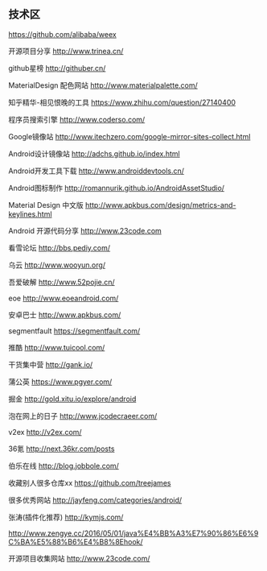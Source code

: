 ## 技术区
https://github.com/alibaba/weex

开源项目分享 http://www.trinea.cn/

github星榜 http://githuber.cn/

MaterialDesign 配色网站 http://www.materialpalette.com/

知乎精华-相见恨晚的工具 https://www.zhihu.com/question/27140400

程序员搜索引擎 http://www.coderso.com/

Google镜像站 http://www.itechzero.com/google-mirror-sites-collect.html

Android设计镜像站 http://adchs.github.io/index.html

Android开发工具下载 http://www.androiddevtools.cn/

Android图标制作 http://romannurik.github.io/AndroidAssetStudio/

Material Design 中文版 http://www.apkbus.com/design/metrics-and-keylines.html

Android 开源代码分享 http://www.23code.com

看雪论坛 http://bbs.pediy.com/

乌云 http://www.wooyun.org/

吾爱破解 http://www.52pojie.cn/

eoe http://www.eoeandroid.com/

安卓巴士 http://www.apkbus.com/

segmentfault https://segmentfault.com/

推酷 http://www.tuicool.com/

干货集中营 http://gank.io/

蒲公英 https://www.pgyer.com/

掘金 http://gold.xitu.io/explore/android

泡在网上的日子 http://www.jcodecraeer.com/

v2ex http://v2ex.com/

36氪 http://next.36kr.com/posts

伯乐在线 http://blog.jobbole.com/

收藏别人很多仓库xx https://github.com/treejames

很多优秀网站 http://jayfeng.com/categories/android/


张涛(插件化推荐) http://kymjs.com/

http://www.zengye.cc/2016/05/01/java%E4%BB%A3%E7%90%86%E6%9C%BA%E5%88%B6%E4%B8%8Ehook/


开源项目收集网站 http://www.23code.com/
